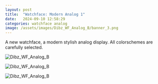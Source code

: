 ```yaml
---
layout: post
title:  "Watchface: Modern Analog 1"
date:   2024-09-10 12:58:29
categories: watchface analog
image: /assets/images/Dibz_WF_Analog_B/banner_3.png
---
```

A new watchface, a modern stylish analog display. All colorschemes are carefully selected.

![Dibz_WF_Analog_B](/assets/images/Dibz_WF_Analog_B/Dibz_WF_Analog_B_Icon_20240911_09371869.png.png)

![Dibz_WF_Analog_B](/assets/images/Dibz_WF_Analog_B/Dibz_WF_Analog_B_Icon_20240911_09372124.png.png)

![Dibz_WF_Analog_B](/assets/images/Dibz_WF_Analog_B/Dibz_WF_Analog_B_Icon_20240911_09372390.png.png)